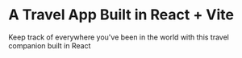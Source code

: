 # A Travel App Built in React + Vite

Keep track of everywhere you've been in the world with this travel companion built in React
